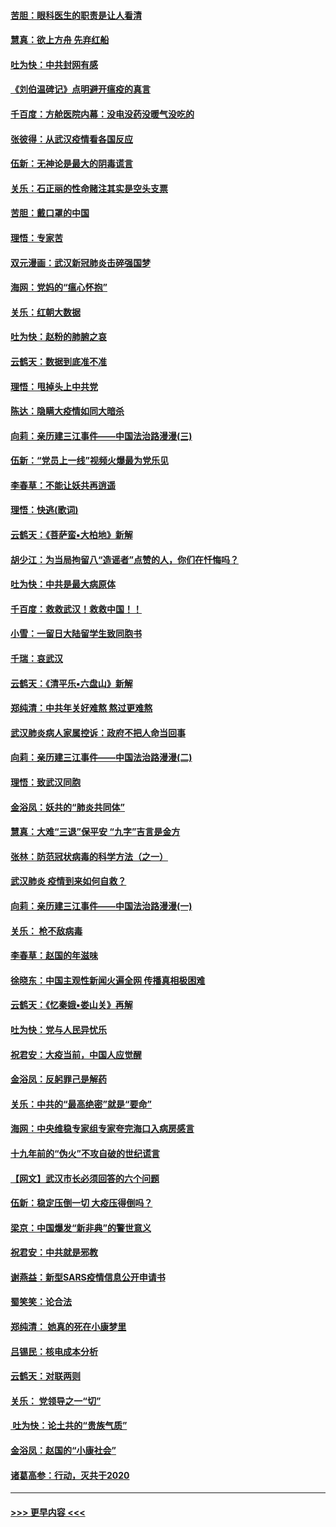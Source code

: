 #### [苦胆：眼科医生的职责是让人看清](../pages/nsc993/n11853840.md?t=02082222) 
#### [慧真：欲上方舟 先弃红船](../pages/nsc993/n11853483.md?t=02082222) 
#### [吐为快：中共封网有感](../pages/nsc993/n11852575.md?t=02082222) 
#### [《刘伯温碑记》点明避开瘟疫的真言](../pages/nsc993/n11852128.md?t=02082222) 
#### [千百度：方舱医院内幕：没电没药没暖气没吃的](../pages/nsc993/n11850211.md?t=02082222) 
#### [张彼得：从武汉疫情看各国反应](../pages/nsc993/n11850102.md?t=02082222) 
#### [伍新：无神论是最大的阴毒谎言](../pages/nsc993/n11846129.md?t=02082222) 
#### [关乐：石正丽的性命赌注其实是空头支票](../pages/nsc993/n11846109.md?t=02082222) 
#### [苦胆：戴口罩的中国](../pages/nsc993/n11845576.md?t=02082222) 
#### [理悟：专家苦](../pages/nsc993/n11845564.md?t=02082222) 
#### [双元漫画：武汉新冠肺炎击碎强国梦](../pages/nsc993/n11843320.md?t=02082222) 
#### [海网：党妈的“瘟心怀抱”](../pages/nsc993/n11840740.md?t=02082222) 
#### [关乐：红朝大数据](../pages/nsc993/n11840675.md?t=02082222) 
#### [吐为快：赵粉的肺腑之哀](../pages/nsc993/n11840618.md?t=02082222) 
#### [云鹤天：数据到底准不准](../pages/nsc993/n11840325.md?t=02082222) 
#### [理悟：甩掉头上中共党](../pages/nsc993/n11838826.md?t=02082222) 
#### [陈达：隐瞒大疫情如同大暗杀](../pages/nsc993/n11838771.md?t=02082222) 
#### [向莉：亲历建三江事件——中国法治路漫漫(三)](../pages/nsc993/n11831825.md?t=02082222) 
#### [伍新：“党员上一线”视频火爆最为党乐见](../pages/nsc993/n11838200.md?t=02082222) 
#### [李春草：不能让妖共再逍遥](../pages/nsc993/n11838102.md?t=02082222) 
#### [理悟：快逃(歌词)](../pages/nsc993/n11838083.md?t=02082222) 
#### [云鹤天：《菩萨蛮▪大柏地》新解](../pages/nsc993/n11838059.md?t=02082222) 
#### [胡少江：为当局拘留八“造谣者”点赞的人，你们在忏悔吗？](../pages/nsc993/n11836801.md?t=02082222) 
#### [吐为快：中共是最大病原体](../pages/nsc993/n11836748.md?t=02082222) 
#### [千百度：救救武汉！救救中国！！](../pages/nsc993/n11836145.md?t=02082222) 
#### [小雪：一留日大陆留学生致同胞书](../pages/nsc993/n11834624.md?t=02082222) 
#### [千瑞：哀武汉](../pages/nsc993/n11833647.md?t=02082222) 
#### [云鹤天：《清平乐▪六盘山》新解](../pages/nsc993/n11833611.md?t=02082222) 
#### [郑纯清：中共年关好难熬 熬过更难熬](../pages/nsc993/n11833489.md?t=02082222) 
#### [武汉肺炎病人家属控诉：政府不把人命当回事](../pages/nsc993/n11833205.md?t=02082222) 
#### [向莉：亲历建三江事件——中国法治路漫漫(二)](../pages/nsc993/n11829102.md?t=02082222) 
#### [理悟：致武汉同胞](../pages/nsc993/n11831522.md?t=02082222) 
#### [金浴凤：妖共的“肺炎共同体”](../pages/nsc993/n11829448.md?t=02082222) 
#### [慧真：大难“三退”保平安 “九字”吉言是金方](../pages/nsc993/n11829501.md?t=02082222) 
#### [张林：防范冠状病毒的科学方法（之一）](../pages/nsc993/n11828618.md?t=02082222) 
#### [武汉肺炎 疫情到来如何自救？](../pages/nsc993/n11827632.md?t=02082222) 
#### [向莉：亲历建三江事件——中国法治路漫漫(一)](../pages/nsc993/n11827190.md?t=02082222) 
#### [关乐： 枪不敌病毒](../pages/nsc993/n11826746.md?t=02082222) 
#### [李春草：赵国的年滋味](../pages/nsc993/n11826321.md?t=02082222) 
#### [徐晓东：中国主观性新闻火遍全网 传播真相极困难](../pages/nsc993/n11826508.md?t=02082222) 
#### [云鹤天：《忆秦娥▪娄山关》再解](../pages/nsc993/n11824682.md?t=02082222) 
#### [吐为快：党与人民异忧乐](../pages/nsc993/n11824660.md?t=02082222) 
#### [祝君安：大疫当前，中国人应觉醒](../pages/nsc993/n11821946.md?t=02082222) 
#### [金浴凤：反躬罪己是解药](../pages/nsc993/n11820280.md?t=02082222) 
#### [关乐：中共的“最高绝密”就是“要命”](../pages/nsc993/n11816946.md?t=02082222) 
#### [海网：中央维稳专家组专家夸完海口入病房感言](../pages/nsc993/n11815138.md?t=02082222) 
#### [十九年前的“伪火”不攻自破的世纪谎言](../pages/nsc993/n11813238.md?t=02082222) 
#### [【网文】武汉市长必须回答的六个问题](../pages/nsc993/n11813848.md?t=02082222) 
#### [伍新：稳定压倒一切 大疫压得倒吗？](../pages/nsc993/n11812634.md?t=02082222) 
#### [梁京：中国爆发“新非典”的警世意义](../pages/nsc993/n11812554.md?t=02082222) 
#### [祝君安：中共就是邪教](../pages/nsc993/n11812431.md?t=02082222) 
#### [谢燕益：新型SARS疫情信息公开申请书](../pages/nsc993/n11808840.md?t=02082222) 
#### [蜀笑笑：论合法](../pages/nsc993/n11808064.md?t=02082222) 
#### [郑纯清： 她真的死在小康梦里](../pages/nsc993/n11806623.md?t=02082222) 
#### [吕锡民：核电成本分析](../pages/nsc993/n11806284.md?t=02082222) 
#### [云鹤天：对联两则](../pages/nsc993/n11805957.md?t=02082222) 
#### [关乐： 党领导之一“切”](../pages/nsc993/n11804505.md?t=02082222) 
#### [ 吐为快：论土共的“贵族气质”](../pages/nsc993/n11804490.md?t=02082222) 
#### [金浴凤：赵国的“小康社会”](../pages/nsc993/n11804452.md?t=02082222) 
#### [诸葛高参：行动，灭共于2020](../pages/nsc993/n11804120.md?t=02082222) 

----
#### [ >>> 更早内容 <<< ](../indexes/nsc993-earlier.md)
